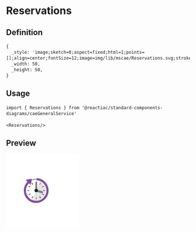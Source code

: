 # Reservations

## Definition

```
{
  _style: 'image;sketch=0;aspect=fixed;html=1;points=[];align=center;fontSize=12;image=img/lib/mscae/Reservations.svg;strokeColor=none;',
  _width: 50,
  _height: 50,
}
```

## Usage

```
import { Reservations } from '@reactiac/standard-components-diagrams/caeGeneralService'

<Reservations/>
```

## Preview

<img src="./reservations.png" width="200"/>
